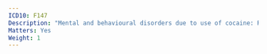```yaml
---
ICD10: F147
Description: "Mental and behavioural disorders due to use of cocaine: Residual and late-onset psychotic disorder"
Matters: Yes
Weight: 1
---
```

